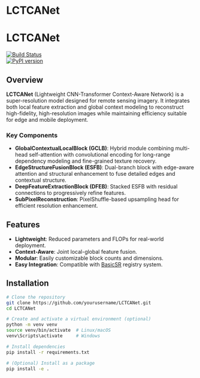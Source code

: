 # LCTCANet
# LCTCANet

[![Build Status](https://img.shields.io/github/actions/workflow/status/yourusername/LCTCANet/ci.yml)](https://github.com/yourusername/LCTCANet/actions)  
[![PyPI version](https://img.shields.io/pypi/v/lctcanet)](https://pypi.org/project/lctcanet)

## Overview

**LCTCANet** (Lightweight CNN-Transformer Context-Aware Network) is a super-resolution model designed for remote sensing imagery. It integrates both local feature extraction and global context modeling to reconstruct high-fidelity, high-resolution images while maintaining efficiency suitable for edge and mobile deployment.

### Key Components

- **GlobalContextualLocalBlock (GCLB)**: Hybrid module combining multi-head self-attention with convolutional encoding for long-range dependency modeling and fine-grained texture recovery.  
- **EdgeStructureFusionBlock (ESFB)**: Dual-branch block with edge-aware attention and structural enhancement to fuse detailed edges and contextual structure.  
- **DeepFeatureExtractionBlock (DFEB)**: Stacked ESFB with residual connections to progressively refine features.  
- **SubPixelReconstruction**: PixelShuffle-based upsampling head for efficient resolution enhancement.  

## Features

- **Lightweight**: Reduced parameters and FLOPs for real-world deployment.  
- **Context-Aware**: Joint local-global feature fusion.  
- **Modular**: Easily customizable block counts and dimensions.  
- **Easy Integration**: Compatible with [BasicSR](https://github.com/XPixelGroup/BasicSR) registry system.  

## Installation

```bash
# Clone the repository
git clone https://github.com/yourusername/LCTCANet.git
cd LCTCANet

# Create and activate a virtual environment (optional)
python -m venv venv
source venv/bin/activate  # Linux/macOS
venv\Scripts\activate     # Windows

# Install dependencies
pip install -r requirements.txt

# (Optional) Install as a package
pip install -e .
